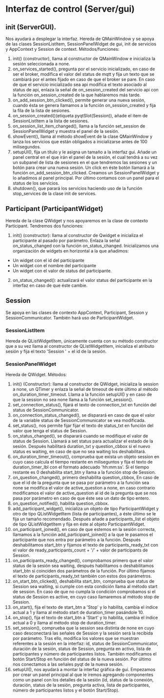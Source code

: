 # Interfaz de control (Server/gui)
## init (ServerGUI).
Nos ayudará a desplegar la interfaz.
Hereda de QMainWindow y se apoya de las clases SessionListItem, SessionPanelWidget de gui, init de servicios y AppContext y Session de context. Métodos/funciones:
1. init() (constructor), llama al constructor de QMainWindow e inicializa la sesión seleccionada a none.
2. on_services_started(), pregunta por el servicio inicializado, en caso de ser el broker, modifica el valor del status de mqtt y fija un texto que se cambiará por el antes fijado en caso de que el broker se pare. En caso de que el servicio inicializado sea api modifica el texto asociado al status de api, enlaza la señal de on_session_created del servicio api con la función on_session_created de la que hablaremos más tarde.
3. on_add_session_btn_clicked(), permite generar una nueva sesión, cuando ésta se genera llamamos a la función on_session_created y fija la fila de la lista de sesiones.
4. on_session_created()(etiqueta pyqtSlot(Session)), añade el item de SessionListItem a la lista de sesiones.
5. on_session_list_item_changed(), llama a la función set_session de SessionPanelWidget y muestra el panel de la sesión.
6. showEvent(), llama al método showEvent de la clase QMainWindow y lanza los servicios que están obligados a inicializarse antes de 100 milisegundos. 
7. setupUI(), fija un título y le asigna un tamaño a la interfaz gui. Añade un panel central en el que irán el panel de la sesión, el cual tendrá a su vez un subpanel de lista de sesiones en el que tendremos las sesiones y un botón para crear una nueva sesión. Un click en éste botón llamará a la función on_add_session_btn_clicked. Creamos un SessionPanelWidget y lo añadimos al panel principal. Por último contamos con un panel para el status de los servicios.
8. shutdown(), que parará los servicios haciendo uso de la función stop_services de la clase init de services.

## Participant (ParticipantWidget)
Hereda de la clase QWidget y nos apoyaremos en la clase de contexto Participant.
Tendremos dos funciones:
1. init() (constructor): llama al constructor de Qwidget e inicializa el participante al pasado por parámetro. Enlaza la señal on_status_changed con la función on_status_changed. Inicializamos una organización de widgets en horizontal a la que añadimos:
* Un widget con el id del participante
* Un widget con el nombre del participante
* Un widget con el valor de status del participante.
2. on_status_changed(): actualizará el valor status del participante en la interfaz en caso de que éste cambie.
## Session
Se apoya en las clases de contexto AppContext, Participant, Session y SessionCommunicator. También hará uso de ParticipantWidget.
### SessionListItem
Hereda de QListWidgetItem, únicamente cuenta con su método constructor que a su vez llama al constructor de QListWidgetItem, inicializa el atributo sesión y fija el texto 'Session ' + el id de la sesión.
### SessionPanelWidget
Hereda de QWidget. Métodos:
1. init() (Constructor): llama al constructor de QWidget, inicializa la session a none, un QTimer y enlaza la señal de timeout de éste último al método on_duration_timer_timeout. Llama a la función setupUI() y  en caso de que la session no sea none llama a la función set_session().
2. set_connection_status(), fijará el texto de connection_txt en función del status de SessionCommunicator.
3. on_connection_status_changed(), se disparará en caso de que el valor de la variable status de SessionCommunicator se vea modificada.
4. set_status(), nos permite fijar fijar el texto de status_txt en función del valor que tenga el status de Session.
5. on_status_changed(), se disparará cuando se modifique el valor de status de Session. Llamará a set status para actualizar el estado de la sesión. Después habilitará duration_txt y question_cbbox si el nuevo status es waiting, en caso de que no sea waiting los deshabilitará.
6. on_duration_timer_timeout(), comprueba que exista un objeto session en cuyo caso calcula el tiempo restante en miliseguntos y fija el texto de duration_timer_lbl con el formato adecuado 'hh:mm:ss'. Si el tiempo restante es 0 deshabilita start_btn y llama a la función stop de Session.
7. on_question_changed(), primero deshabilita question_cbbox, En caso de que el id de la pregunta que se pasa por parámetro a la función sea none se modifica el valor de active_question a none, en caso contrario modificamos el valor de active_question al id de la pregunta que se nos pasa por parámetro en caso de que éste sea un dato de tipo entero.
8. on_question_notified(), habilita question_cbbox.
9. add_participant_widget(), inicializa un objeto de tipo ParticipantWidget y otro de tipo QListWidgetItem (lista de participantes), a éste último se le fija un tamaño recomendado. Después añade a participants_list el objeto de tipo QListWidgetItem y fija en éste al objeto ParticipantWidget.
10. on_participant_joined(), en caso de que estemos en la sesión correcta, llamamos a la función add_participant_joined() a la que le pasamos el participante que nos entra por parámetro a la función. Después deshabilitamos start_btn y fijamos el texto de participants_ready_txt con el valor de ready_participants_count + '/' + valor de participants de
Session.
11. on_participants_ready_changed(), comprobamos primero que el valor status de la sesión sea waiting, después habilitamos o deshabilitamos start_btn si coinciden dos parámetros de la función. Por último fijamos el texto de participants_ready_txt también con estos dos parámetros.
12. on_start_btn_clicked(), deshabilita start_btn, comprueba que status de Session sea waiting, si cumple con esta condición llama al método start de session. En caso de que no cumpla la condición comprobamos si el status de Session es active, en cuyo caso llamaremos al método stop de Session.
13. on_start(), fija el texto de start_btn a 'Stop' y lo habilita, cambia el índice actual a 1 y llama al método start de duration_timer pasándole 10.
14. on_stop(), fija el texto de start_btn a 'Start' y lo habilita, cambia el índice actual a 0 y llama al método stop de duration_timer.
15. set_session(), comprueba que la session sea distinta de none en cuyo caso desconectará las señales de Session y la sesión será la recibida por parámetro. Tras ello, modifica los valores que se muestran referentes a la sesión en la interfaz: id, status de SessionCommunicator, duración de la sesión, status de Session, pregunta en activo, lista de participantes y número de participantes listos. También modificamos el botón Start/Stop en función del status de la nueva sesión. Por último nos conectamos a las señales pyqt de la nueva sesión. 
16. setupUI(), nos ayudará a montar la interfaz gráfica de gui. Empezamos por crear un panel principal al que le iremos agregando componentes como un panel con los detalles de la sesión (id, status de la conexión, duración, status de la sesión, pregunta activa, lista de participantes, número de participantes listos y el botón Start/Stop).

